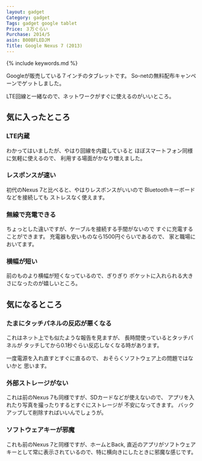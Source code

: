 ```yaml
---
layout: gadget
Category: gadget
Tags: gadget google tablet
Price: ３万ぐらい
Purchase: 2014/5
asin: B00BFLEDJM
Title: Google Nexus 7 (2013)
---
```


{% include keywords.md %}

Googleが販売している７インチのタブレットです。
So-netの無料配布キャンペーンでゲットしました。

LTE回線と一緒なので、ネットワークがすぐに使えるのがいいところ。

## 気に入ったところ

### LTE内蔵

わかってはいましたが、やはり回線を内蔵していると
ほぼスマートフォン同様に気軽に使えるので、
利用する場面がかなり増えました。

### レスポンスが速い

初代のNexus 7と比べると、やはりレスポンスがいいので
Bluetoothキーボードなどを接続しても
ストレスなく使えます。

### 無線で充電できる

ちょっとした違いですが、ケーブルを接続する手間がないので
すぐに充電することができます。
充電器も安いものなら1500円ぐらいであるので、
家と職場においてます。

### 横幅が短い

前のものより横幅が短くなっているので、ぎりぎり
ポケットに入れられる大きさになったのが嬉しいところ。

## 気になるところ

### たまにタッチパネルの反応が悪くなる

これはネット上でも似たような報告を見ますが、
長時間使っているとタッチパネルが
タッチしてから0.1秒ぐらい反応しなくなる時があります。

一度電源を入れ直すとすぐに直るので、
おそらくソフトウェア上の問題ではないかと
思います。

### 外部ストレージがない

これは前のNexus 7も同様ですが、SDカードなどが使えないので、
アプリを入れたり写真を撮ったりするとすぐにストレージが
不安になってきます。
バックアップして削除すればいいんでしょうが。

### ソフトウェアキーが邪魔

これも前のNexus 7と同様ですが、ホームとBack, 直近のアプリがソフトウェアキーとして常に表示されているので、特に横向きにしたときに邪魔な感じです。
